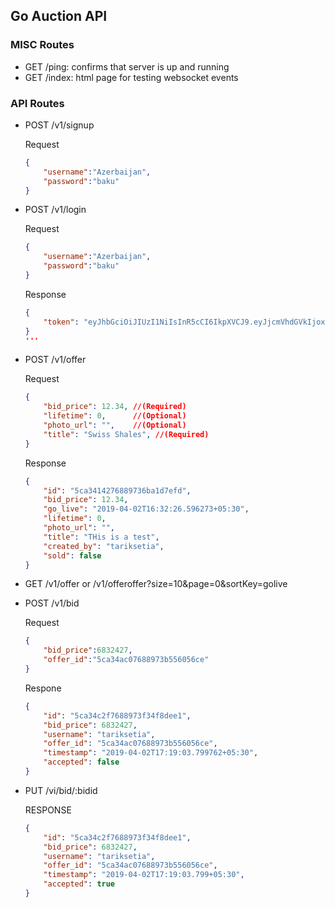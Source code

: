 ## Go Auction API

### MISC Routes
- GET /ping: confirms that server is up and running
- GET /index: html page for testing websocket events


### API Routes
- POST /v1/signup

    Request
    ```json
    {
        "username":"Azerbaijan",
        "password":"baku"
    }
    ```

- POST /v1/login
    
    Request
    ```json
    {
        "username":"Azerbaijan",
        "password":"baku"
    }
    ```

    Response

    ```json
    {
        "token": "eyJhbGciOiJIUzI1NiIsInR5cCI6IkpXVCJ9.eyJjcmVhdGVkIjoxNTU0MTk5NjA2LCJ1c2VySUQiOiI1Y2EzMzQzMjc2ODg5NzMxZjhhMjhmYzEifQ.1OPAlenPQu0hmLAcMrXYeKyNZK0WxAulIUhuNZgoVFA"
    }
    '''
- POST /v1/offer

    Request
    ```json
    {
        "bid_price": 12.34, //(Required)
        "lifetime": 0,      //(Optional)
        "photo_url": "",    //(Optional)
        "title": "Swiss Shales", //(Required)
    }
    ```
    Response
    ```json
    {
        "id": "5ca3414276889736ba1d7efd",
        "bid_price": 12.34,
        "go_live": "2019-04-02T16:32:26.596273+05:30",
        "lifetime": 0,
        "photo_url": "",
        "title": "THis is a test",
        "created_by": "tariksetia",
        "sold": false
    }
    ```

- GET /v1/offer or /v1/offeroffer?size=10&page=0&sortKey=golive

- POST /v1/bid
    
    Request
    ```json
    {
        "bid_price":6832427,
        "offer_id":"5ca34ac07688973b556056ce"
    }
    ```

    Respone
    ```json
    {
        "id": "5ca34c2f7688973f34f8dee1",
        "bid_price": 6832427,
        "username": "tariksetia",
        "offer_id": "5ca34ac07688973b556056ce",
        "timestamp": "2019-04-02T17:19:03.799762+05:30",
        "accepted": false
    }
    ```

- PUT /vi/bid/:bidid
    
    RESPONSE
    ```json
    {
        "id": "5ca34c2f7688973f34f8dee1",
        "bid_price": 6832427,
        "username": "tariksetia",
        "offer_id": "5ca34ac07688973b556056ce",
        "timestamp": "2019-04-02T17:19:03.799+05:30",
        "accepted": true
    }
    ```